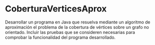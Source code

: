 # CoberturaVerticesAprox
Desarrollar un programa en Java que resuelva mediante un algoritmo de aproximación el problema de la cobertura de vértices sobre un grafo no orientado. Incluir las pruebas que se consideren necesarias para comprobar la funcionalidad del programa desarrollado.
